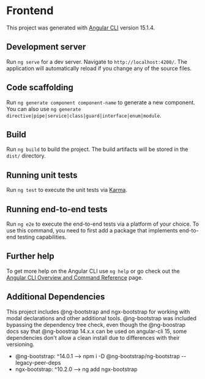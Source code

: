 # Frontend

This project was generated with [Angular CLI](https://github.com/angular/angular-cli) version 15.1.4.

## Development server

Run `ng serve` for a dev server. Navigate to `http://localhost:4200/`. The application will automatically reload if you change any of the source files.

## Code scaffolding

Run `ng generate component component-name` to generate a new component. You can also use `ng generate directive|pipe|service|class|guard|interface|enum|module`.

## Build

Run `ng build` to build the project. The build artifacts will be stored in the `dist/` directory.

## Running unit tests

Run `ng test` to execute the unit tests via [Karma](https://karma-runner.github.io).

## Running end-to-end tests

Run `ng e2e` to execute the end-to-end tests via a platform of your choice. To use this command, you need to first add a package that implements end-to-end testing capabilities.

## Further help

To get more help on the Angular CLI use `ng help` or go check out the [Angular CLI Overview and Command Reference](https://angular.io/cli) page.

## Additional Dependencies
This project includes @ng-bootstrap and ngx-bootstrap for working with modal declarations and other additional tools. @ng-bootstrap was included bypassing the dependency tree check, even though the @ng-boostrap docs say that @ng-boostrap 14.x.x can be used on angular-cli 15, some dependencies don't allow a clean install due to differences with their versioning.

* @ng-bootstrap: ^14.0.1 --> npm i -D @ng-bootstrap/ng-bootstrap --legacy-peer-deps
* ngx-bootstrap: ^10.2.0 --> ng add ngx-bootstrap
